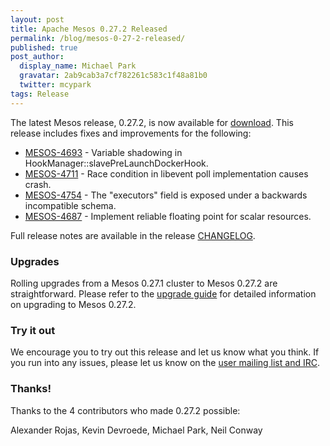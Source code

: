 ```yaml
---
layout: post
title: Apache Mesos 0.27.2 Released
permalink: /blog/mesos-0-27-2-released/
published: true
post_author:
  display_name: Michael Park
  gravatar: 2ab9cab3a7cf782261c583c1f48a81b0
  twitter: mcypark
tags: Release
---
```


The latest Mesos release, 0.27.2, is now available for [download](http://mesos.apache.org/downloads).
This release includes fixes and improvements for the following:

* [MESOS-4693](https://issues.apache.org/jira/browse/MESOS-4693) - Variable shadowing in HookManager::slavePreLaunchDockerHook.
* [MESOS-4711](https://issues.apache.org/jira/browse/MESOS-4711) - Race condition in libevent poll implementation causes crash.
* [MESOS-4754](https://issues.apache.org/jira/browse/MESOS-4754) - The "executors" field is exposed under a backwards incompatible schema.
* [MESOS-4687](https://issues.apache.org/jira/browse/MESOS-4687) - Implement reliable floating point for scalar resources.

Full release notes are available in the release [CHANGELOG](https://git-wip-us.apache.org/repos/asf?p=mesos.git;a=blob_plain;f=CHANGELOG;hb=0.27.2).

### Upgrades

Rolling upgrades from a Mesos 0.27.1 cluster to Mesos 0.27.2 are straightforward.
Please refer to the [upgrade guide](http://mesos.apache.org/documentation/latest/upgrades/) for detailed information on upgrading to Mesos 0.27.2.


### Try it out

We encourage you to try out this release and let us know what you think.
If you run into any issues, please let us know on the [user mailing list and IRC](https://mesos.apache.org/community).

### Thanks!

Thanks to the 4 contributors who made 0.27.2 possible:

Alexander Rojas, Kevin Devroede, Michael Park, Neil Conway
